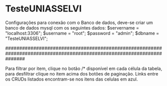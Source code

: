 # TesteUNIASSELVI

Configurações para conexão com o Banco de dados, deve-se criar um banco de dados mysql com os seguintes dados:
$servername = "localhost:3306";
$username = "root";
$password = "admin";
$dbname = "TesteUNIASSELVI";



#######################################################################################################################


Para filtrar por item, clique no botão /* disponível em cada célula da tabela, para desfiltrar clique no item acima dos botões de paginação.
Links entre os CRUDs listados encontram-se nos itens das celulas em azul.
